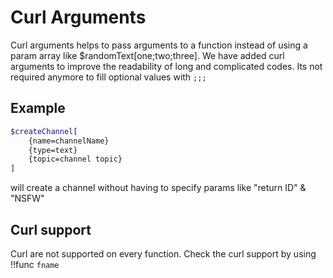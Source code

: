 # Curl Arguments
Curl arguments helps to pass arguments to a function instead of using a param array like $randomText[one;two;three].
We have added curl arguments to improve the readability of long and complicated codes. Its not required anymore to fill optional values with `;;;`


## Example

```bash
$createChannel[
    {name=channelName}
    {type=text}
    {topic=channel topic}
]
```

will create a channel without having to specify params like "return ID" & "NSFW"

## Curl support
Curl are not supported on every function.
Check the curl support by using !!func `fname`